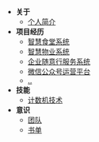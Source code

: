 - **关于**
  - [个人简介](/wiki/home)
- **项目经历**
  - [智慧食堂系统](/wiki/pro/zhst)
  - [智慧物业系统](/wiki/pro/zhst)
  - [企业随意行服务系统](/wiki/pro/zhst)
  - [微信公众号运营平台](/wiki/pro/zhst)
  - [..](/wiki)
- **技能**
  - [计数机技术]({{baseDomain}}?sidebar=develop)
- **意识**
  - [团队]({{baseDomain}}?sidebar=team)
  - [书单](/wiki/information/books)